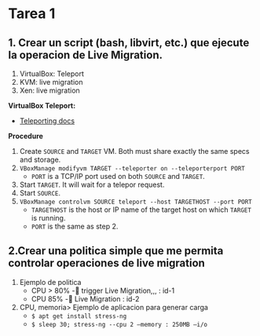 # Tarea 1

## 1. Crear un script (bash, libvirt, etc.) que ejecute la operacion de Live Migration.

1. VirtualBox: Teleport
2. KVM: live migration
3. Xen: live migration

**VirtualBox Teleport:**

- [Teleporting docs](https://docs.oracle.com/en/virtualization/virtualbox/6.0/admin/teleporting.html)

**Procedure**

1. Create `SOURCE` and `TARGET` VM. Both must share exactly the same specs and storage.
2. `VBoxManage modifyvm TARGET --teleporter on --teleporterport PORT`
    - `PORT` is a TCP/IP port used on both `SOURCE` and `TARGET`.
3. Start `TARGET`. It will wait for a telepor request.
4. Start `SOURCE`.
5. `VBoxManage controlvm SOURCE teleport --host TARGETHOST --port PORT`
    - `TARGETHOST` is the host or IP name of the target host on which `TARGET` is running.
    - `PORT` is the same as step 2.

## 2.Crear una politica simple que me permita controlar operaciones de live migration

1. Ejemplo de politica
    - CPU > 80% - trigger Live Migration,,,  :   id-1
    - CPU 85% - Live Migration                      :   id-2
2.  CPU, memoria> Ejemplo de aplicacion para generar carga
    - `$ apt get install stress-ng`
    - `$ sleep 30; stress-ng --cpu 2 –memory : 250MB –i/o`
